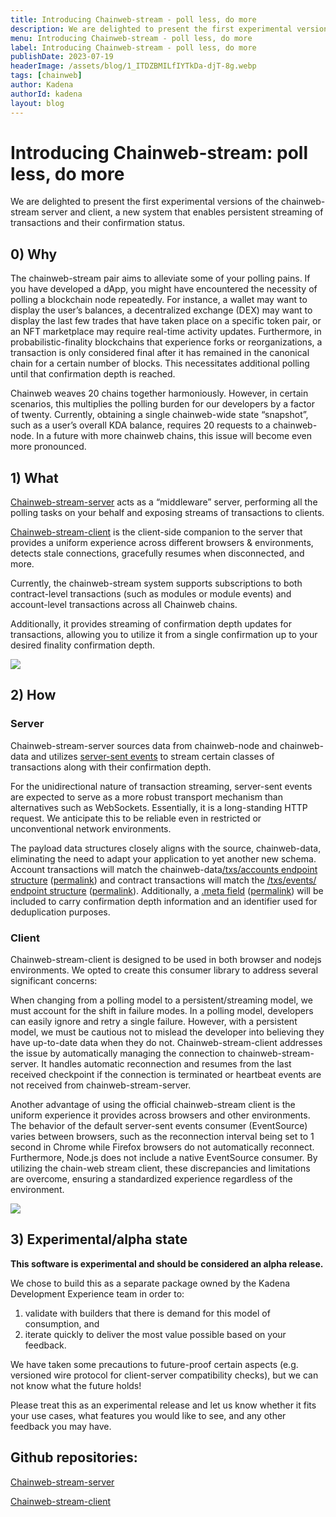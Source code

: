 ```yaml
---
title: Introducing Chainweb-stream - poll less, do more
description: We are delighted to present the first experimental versions of the chainweb-stream server and client, a new system that enables persistent streaming of transactions and their confirmation status.
menu: Introducing Chainweb-stream - poll less, do more
label: Introducing Chainweb-stream - poll less, do more
publishDate: 2023-07-19
headerImage: /assets/blog/1_ITDZBMILfIYTkDa-djT-8g.webp
tags: [chainweb]
author: Kadena
authorId: kadena
layout: blog
---
```


# Introducing Chainweb-stream: poll less, do more

We are delighted to present the first experimental versions of the chainweb-stream server and client, a new system that enables persistent streaming of transactions and their confirmation status.

## 0) Why

The chainweb-stream pair aims to alleviate some of your polling pains. If you have developed a dApp, you might have encountered the necessity of polling a blockchain node repeatedly. For instance, a wallet may want to display the user’s balances, a decentralized exchange (DEX) may want to display the last few trades that have taken place on a specific token pair, or an NFT marketplace may require real-time activity updates. Furthermore, in probabilistic-finality blockchains that experience forks or reorganizations, a transaction is only considered final after it has remained in the canonical chain for a certain number of blocks. This necessitates additional polling until that confirmation depth is reached.

Chainweb weaves 20 chains together harmoniously. However, in certain scenarios, this multiplies the polling burden for our developers by a factor of twenty. Currently, obtaining a single chainweb-wide state “snapshot”, such as a user’s overall KDA balance, requires 20 requests to a chainweb-node. In a future with more chainweb chains, this issue will become even more pronounced.

## 1) What

[Chainweb-stream-server](https://github.com/kadena-io/chainweb-stream-server) acts as a “middleware” server, performing all the polling tasks on your behalf and exposing streams of transactions to clients.

[Chainweb-stream-client](https://github.com/kadena-community/kadena.js/tree/main/packages/libs/chainweb-stream-client) is the client-side companion to the server that provides a uniform experience across different browsers & environments, detects stale connections, gracefully resumes when disconnected, and more.

Currently, the chainweb-stream system supports subscriptions to both contract-level transactions (such as modules or module events) and account-level transactions across all Chainweb chains.

Additionally, it provides streaming of confirmation depth updates for transactions, allowing you to utilize it from a single confirmation up to your desired finality confirmation depth.

![](/assets/blog/0_lbJnogNX3-Yi8PIk.png)

## 2) How

### Server

Chainweb-stream-server sources data from chainweb-node and chainweb-data and utilizes [server-sent events](https://developer.mozilla.org/en-US/docs/Web/API/Server-sent_events) to stream certain classes of transactions along with their confirmation depth.

For the unidirectional nature of transaction streaming, server-sent events are expected to serve as a more robust transport mechanism than alternatives such as WebSockets. Essentially, it is a long-standing HTTP request. We anticipate this to be reliable even in restricted or unconventional network environments.

The payload data structures closely aligns with the source, chainweb-data, eliminating the need to adapt your application to yet another new schema. Account transactions will match the chainweb-data[/txs/accounts endpoint structure](https://github.com/kadena-io/chainweb-api/blob/master/lib/ChainwebData/TransferDetail.hs#L14) ([permalink](https://github.com/kadena-io/chainweb-api/blob/b3e28d62c622ebda0d84e136ea6c995d5f97e46f/lib/ChainwebData/TransferDetail.hs#LL13C1-L13C1)) and contract transactions will match the [/txs/events/ endpoint structure](https://github.com/kadena-io/chainweb-api/blob/master/lib/ChainwebData/EventDetail.hs#L11) ([permalink](https://github.com/kadena-io/chainweb-api/blob/b3e28d62c622ebda0d84e136ea6c995d5f97e46f/lib/ChainwebData/EventDetail.hs#L11)). Additionally, a [.meta field](https://github.com/kadena-io/chainweb-stream-server/blob/main/src/sse/types.ts#L25) ([permalink](https://github.com/kadena-io/chainweb-stream-server/blob/4afce23bf68f60fc0c32b6b357f0e51afb028986/src/sse/types.ts#L25)) will be included to carry confirmation depth information and an identifier used for deduplication purposes.

### Client

Chainweb-stream-client is designed to be used in both browser and nodejs environments. We opted to create this consumer library to address several significant concerns:

When changing from a polling model to a persistent/streaming model, we must account for the shift in failure modes. In a polling model, developers can easily ignore and retry a single failure. However, with a persistent model, we must be cautious not to mislead the developer into believing they have up-to-date data when they do not. Chainweb-stream-client addresses the issue by automatically managing the connection to chainweb-stream-server. It handles automatic reconnection and resumes from the last received checkpoint if the connection is terminated or heartbeat events are not received from chainweb-stream-server.

Another advantage of using the official chainweb-stream client is the uniform experience it provides across browsers and other environments. The behavior of the default server-sent events consumer (EventSource) varies between browsers, such as the reconnection interval being set to 1 second in Chrome while Firefox browsers do not automatically reconnect. Furthermore, Node.js does not include a native EventSource consumer. By utilizing the chain-web stream client, these discrepancies and limitations are overcome, ensuring a standardized experience regardless of the environment.

![](/assets/blog/0_pIPVC7rN1qo3PFdu.png)

## 3) Experimental/alpha state

**This software is experimental and should be considered an alpha release.**

We chose to build this as a separate package owned by the Kadena Development Experience team in order to:

1. validate with builders that there is demand for this model of consumption, and
2. iterate quickly to deliver the most value possible based on your feedback.

We have taken some precautions to future-proof certain aspects (e.g. versioned wire protocol for client-server compatibility checks), but we can not know what the future holds!

Please treat this as an experimental release and let us know whether it fits your use cases, what features you would like to see, and any other feedback you may have.

## Github repositories:

[Chainweb-stream-server](https://github.com/kadena-io/chainweb-stream-server)

[Chainweb-stream-client](https://github.com/kadena-community/kadena.js/tree/main/packages/libs/chainweb-stream-client)
